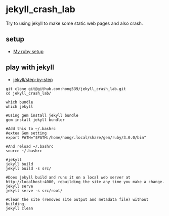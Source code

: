 # jekyll_crash_lab

Try to using jekyll to make some static web pages and also crash.

## setup

* [My ruby setup](https://github.com/hong539/setup_dev_environment/tree/main/programing_languages/ruby)

## play with jekyll

* [jekyll/step-by-step](https://jekyllrb.com/docs/step-by-step/01-setup/)

```shell
git clone git@github.com:hong539/jekyll_crash_lab.git
cd jekyll_crash_lab/

which bundle
which jekyll

#Using gem install jekyll bundle
gem install jekyll bundler

#Add this to ~/.bashrc
#extea Gem setting
export PATH="$PATH:/home/hong/.local/share/gem/ruby/3.0.0/bin"

#And reload ~/.bashrc
source ~/.bashrc

#jekyll
jekyll build
jekyll build -s src/

#Does jekyll build and runs it on a local web server at http://localhost:4000, rebuilding the site any time you make a change.
jekyll serve
jekyll serve -s src/root/

#Clean the site (removes site output and metadata file) without building.
jekyll clean
```